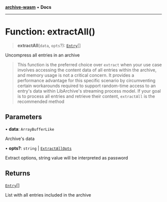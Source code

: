 [**archive-wasm**](../../README.md) • **Docs**

---

# Function: extractAll()

> **extractAll**(`data`, `opts`?): [`Entry`](../interfaces/Entry.md)[]

Uncompress all entries in an archive

> This function is the preferred choice over `extract` when your use case
> involves accessing the content data of all entries within the archive,
> and memory usage is not a critical concern. It provides a performance
> advantage for this specific scenario by circumventing certain workarounds
> required to support random-time access to an entry's data within
> LibArchive's streaming process model. If your goal is to process all
> entries and retrieve their content, `extractAll` is the recommended method

## Parameters

• **data**: `ArrayBufferLike`

Archive's data

• **opts?**: `string` \| [`ExtractAllOpts`](../type-aliases/ExtractAllOpts.md)

Extract options, string value will be interpreted as password

## Returns

[`Entry`](../interfaces/Entry.md)[]

List with all entries included in the archive
